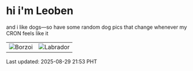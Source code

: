 # hi i'm Leoben

and i like dogs—so have some random dog pics that change whenever my CRON feels like it

|  |  |
|--------|----------|
| ![Borzoi](https://random-dog-vercel.vercel.app/api/random-borzoi?v=1756475582) | ![Labrador](https://random-dog-vercel.vercel.app/api/random-labrador?v=1756475582) |

Last updated: 2025-08-29 21:53 PHT
